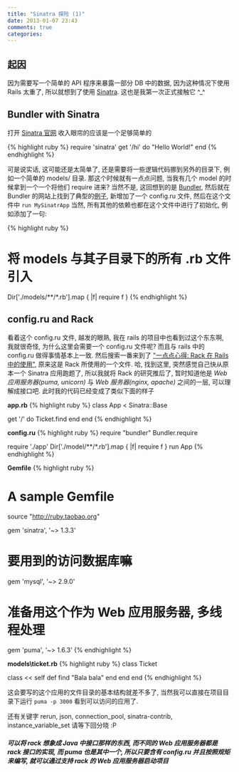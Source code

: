 ```yaml
---
title: "Sinatra 探险 (1)"
date: 2013-01-07 23:43
comments: true
categories: 
---
```

## 起因
因为需要写一个简单的 API 程序来暴露一部分 DB 中的数据, 因为这种情况下使用 Rails 太重了, 所以就想到了使用 [Sinatra](l1). 这也是我第一次正式接触它 ^_^

## Bundler with Sinatra
打开 [Sinatra 官网](l1) 收入眼帘的应该是一个足够简单的

{% highlight ruby %}
require 'sinatra'
get '/hi' do "Hello World!" end
{% endhighlight %}


可是说实话, 这可能还是太简单了, 还是需要将一些逻辑代码挪到另外的目录下, 例如一个简单的 models/ 目录. 那这个时候就有一点点问题, 当我有几个 model 的时候拿到一个一个将他们 require 进来? 当然不是, 这回想到的是 [Bundler](http://gembundler.com/), 然后就在 Bundler 的网站上找到了典型的[例子](http://gembundler.com/v1.2/sinatra.html), 新增加了一个 config.ru 文件, 然后在这个文件中 `run MySinatrApp` 当然, 所有其他的依赖也都在这个文件中进行了初始化, 例如添加了一句:

{% highlight ruby %}
# 将 models 与其子目录下的所有 .rb 文件引入
Dir['./models/**/*.rb'].map { |f| require f }
{% endhighlight %}

## config.ru and Rack
看着这个 config.ru 文件, 越发的眼熟, 我在 rails 的项目中也看到过这个东东啊, 我就很奇怪, 为什么这里会需要一个 config.ru 文件呢? 而且与 rails 中的 config.ru 做得事情基本上一致. 然后搜索一番来到了 ["一点点心得: Rack 在 Rails 中的使用"](http://ruby-china.org/topics/4840), 原来这是 Rack 所使用的一个文件. 哈, 找到这里, 突然感觉自己快从原本一个 Sinatra 应用跑题了, 所以我就将 Rack 的研究推后了, 暂时知道他是 *Web 应用服务器(puma, unicorn)* 与 *Web 服务器(nginx, apache)* 之间的一层, 可以理解成接口吧.
此时我的代码已经变成了类似下面的样子

**app.rb**
{% highlight ruby %}
class App < Sinatra::Base

  get '/' do
    Ticket.find
  end
end
{% endhighlight %}

**config.ru**
{% highlight ruby %}
require "bundler"
Bundler.require

require './app'
Dir['./model/**/*.rb'].map { |f| require f }
run App
{% endhighlight %}


**Gemfile**
{% highlight ruby %}
# A sample Gemfile
source "http://ruby.taobao.org"

gem 'sinatra', '~> 1.3.3'
# 要用到的访问数据库嘛
gem 'mysql', '~> 2.9.0'
# 准备用这个作为 Web 应用服务器, 多线程处理
gem 'puma', '~> 1.6.3'
{% endhighlight %}

**models\ticket.rb**
{% highlight ruby %}
class Ticket

  class << self
    def find
      "Bala bala"
    end
  end
end
{% endhighlight %}


这会要写的这个应用的文件目录的基本结构就差不多了, 当然我可以直接在项目目录下运行 `puma -p 3000` 看到可以访问的应用了. 

还有关键字 rerun, json, connection_pool, sinatra-contrib, instance_variable_set 请等下回分晓 :P

##### 可以将 rack 想象成 Java 中接口那样的东西, 而不同的 Web 应用服务器都是 rack 接口的实现, 而 puma 也是其中一个, 所以只要含有 config.ru 并且按照规矩来编写, 就可以通过支持 rack 的 Web 应用服务器启动项目


[l1]: http://www.sinatrarb.com/ "Sinatra"